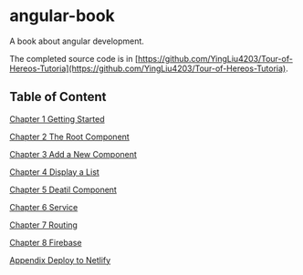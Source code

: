 # angular-book

A book about angular development.

The completed source code is in [https://github.com/YingLiu4203/Tour-of-Hereos-Tutoria](https://github.com/YingLiu4203/Tour-of-Hereos-Tutoria).

## Table of Content

[Chapter 1 Getting Started](./ch01/ch01-getting-started.md)

[Chapter 2 The Root Component](./ch02/ch02-the-root-component.md)

[Chapter 3 Add a New Component](./ch03/ch03-add-new-component.md)

[Chapter 4 Display a List](./ch04/ch04-display-list.md)

[Chapter 5 Deatil Component](./ch05/ch05-detail-component.md)

[Chapter 6 Service](./ch06/ch06-service.md)

[Chapter 7 Routing](./ch07/ch07-routing.md)

[Chapter 8 Firebase](./ch08/ch08-firebase.md)

[Appendix Deploy to Netlify](./appendix/deploy-to-netlify.md)
